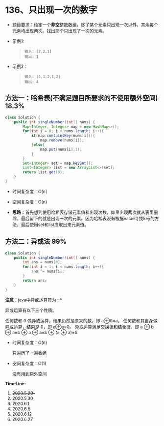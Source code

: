 # 136、只出现一次的数字

- 题目要求：给定一个**非空**整数数组，除了某个元素只出现一次以外，其余每个元素均出现两次。找出那个只出现了一次的元素。

- 示例1:

  > ```
  > 输入: [2,2,1]
  > 输出: 1
  > ```

- 示例2：

  >```
  >输入: [4,1,2,1,2]
  >输出: 4
  >```



## 方法一：哈希表(不满足题目所要求的不使用额外空间) 18.3%

```java
class Solution {
    public int singleNumber(int[] nums) {
        Map<Integer, Integer> map = new HashMap<>();
        for(int i = 0; i < nums.length; i++){
            if(map.containsKey(nums[i])){
                map.remove(nums[i]);
            }else{
                map.put(nums[i],1);
            }
        }
        Set<Integer> set = map.keySet();
        List<Integer> list = new ArrayList<>(set);
        return list.get(0);
    }
}
```

- 时间复杂度：*O*(n）

- 空间复杂度：O(n)
- **思路**：首先想到使用哈希表存储元素值和出现次数，如果出现两次就从表里删除，最后留下的就是出现一次的元素。因为哈希表没有根据value寻找key的方法，最后使用set和list提取出来元素值。

## 方法二：异或法   99%

```java
class Solution {
    public int singleNumber(int[] nums) {
        int ans = nums[0];
        for(int i = 1; i < nums.length; i++){
            ans ^= nums[i];
        }
        return ans;
    }
}
```

**注意**：java中异或运算符为 :   **^**

异或运算有以下三个性质。

任何数和 0 做异或运算，结果仍然是原来的数，即 a⊕0=a。
任何数和其自身做异或运算，结果是 0，即 a⊕a=0。
异或运算满足交换律和结合律，即 a ⊕ b ⊕ a=b ⊕ a ⊕ a=b ⊕ (a ⊕ a)=b 

- 时间复杂度：*O*(n) 

  只遍历了一遍数组

- 空间复杂度：O(1)

  没有用到额外空间

**TimeLine:**

1. ~~2020.5.29-~~
2. 2020.5.30
3. 2020.6.1
4. 2020.6.5
5. 2020.6.12
6. 2020.6.27